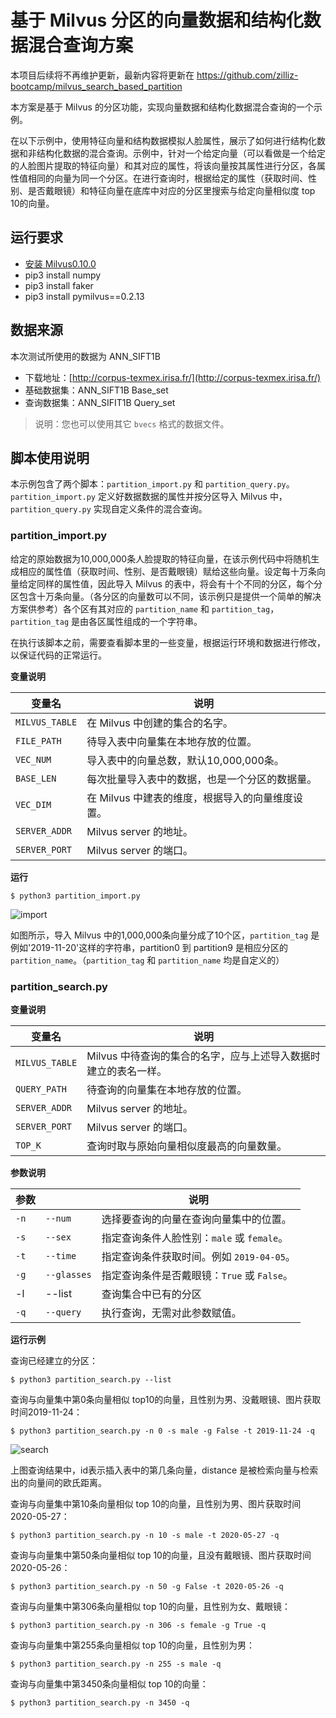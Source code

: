 # 基于 Milvus 分区的向量数据和结构化数据混合查询方案

本项目后续将不再维护更新，最新内容将更新在 https://github.com/zilliz-bootcamp/milvus_search_based_partition

本方案是基于 Milvus 的分区功能，实现向量数据和结构化数据混合查询的一个示例。

在以下示例中，使用特征向量和结构数据模拟人脸属性，展示了如何进行结构化数据和非结构化数据的混合查询。示例中，针对一个给定向量（可以看做是一个给定的人脸图片提取的特征向量）和其对应的属性，将该向量按其属性进行分区，各属性值相同的向量为同一个分区。在进行查询时，根据给定的属性（获取时间、性别、是否戴眼镜）和特征向量在底库中对应的分区里搜索与给定向量相似度 top 10的向量。

## 运行要求

- [安装 Milvus0.10.0](https://www.milvus.io/cn/docs/v0.10.0/guides/get_started/install_milvus/install_milvus.md)
- pip3 install numpy
- pip3 install faker
- pip3 install pymilvus==0.2.13

## 数据来源

本次测试所使用的数据为 ANN_SIFT1B

- 下载地址：[http://corpus-texmex.irisa.fr/](http://corpus-texmex.irisa.fr/)
- 基础数据集：ANN_SIFT1B Base_set
- 查询数据集：ANN_SIFIT1B Query_set

> 说明：您也可以使用其它 `bvecs` 格式的数据文件。

## 脚本使用说明

本示例包含了两个脚本：`partition_import.py` 和 `partition_query.py`。`partition_import.py` 定义好数据数据的属性并按分区导入 Milvus 中，`partition_query.py` 实现自定义条件的混合查询。

### partition_import.py

给定的原始数据为10,000,000条人脸提取的特征向量，在该示例代码中将随机生成相应的属性值（获取时间、性别、是否戴眼镜）赋给这些向量。设定每十万条向量给定同样的属性值，因此导入 Milvus 的表中，将会有十个不同的分区，每个分区包含十万条向量。（各分区的向量数可以不同，该示例只是提供一个简单的解决方案供参考）各个区有其对应的 `partition_name` 和 `partition_tag`，`partition_tag` 是由各区属性组成的一个字符串。

在执行该脚本之前，需要查看脚本里的一些变量，根据运行环境和数据进行修改，以保证代码的正常运行。

**变量说明**

| 变量名         | 说明                                             |
| -------------- | ------------------------------------------------ |
| `MILVUS_TABLE` | 在 Milvus 中创建的集合的名字。                   |
| `FILE_PATH`    | 待导入表中向量集在本地存放的位置。               |
| `VEC_NUM`      | 导入表中的向量总数，默认10,000,000条。           |
| `BASE_LEN`     | 每次批量导入表中的数据，也是一个分区的数据量。   |
| `VEC_DIM`      | 在 Milvus 中建表的维度，根据导入的向量维度设置。 |
| `SERVER_ADDR`  | Milvus server 的地址。                           |
| `SERVER_PORT`  | Milvus server 的端口。                           |

**运行**

```shell
$ python3 partition_import.py
```

![import](pic/import.PNG)

如图所示，导入 Milvus 中的1,000,000条向量分成了10个区，`partition_tag` 是例如'2019-11-20'这样的字符串，partition0 到 partition9 是相应分区的 `partition_name`。（`partition_tag` 和 `partition_name` 均是自定义的）

### partition_search.py

**变量说明**

| 变量名         | 说明                                                         |
| -------------- | ------------------------------------------------------------ |
| `MILVUS_TABLE` | Milvus 中待查询的集合的名字，应与上述导入数据时建立的表名一样。 |
| `QUERY_PATH`   | 待查询的向量集在本地存放的位置。                             |
| `SERVER_ADDR`  | Milvus server 的地址。                                       |
| `SERVER_PORT`  | Milvus server 的端口。                                       |
| `TOP_K`        | 查询时取与原始向量相似度最高的向量数量。                     |

**参数说明**

| 参数 |             | 说明                                        |
| ---- | ----------- | ------------------------------------------- |
| `-n` | `--num`     | 选择要查询的向量在查询向量集中的位置。      |
| `-s` | `--sex`     | 指定查询条件人脸性别：`male` 或 `female`。  |
| `-t` | `--time`    | 指定查询条件获取时间。例如 `2019-04-05`。   |
| `-g` | `--glasses` | 指定查询条件是否戴眼镜：`True` 或 `False`。 |
| -l   | --list      | 查询集合中已有的分区                        |
| `-q` | `--query`   | 执行查询，无需对此参数赋值。                |

**运行示例**

查询已经建立的分区：

```shell
$ python3 partition_search.py --list
```

查询与向量集中第0条向量相似 top10的向量，且性别为男、没戴眼镜、图片获取时间2019-11-24：

```shell
$ python3 partition_search.py -n 0 -s male -g False -t 2019-11-24 -q
```

![search](pic/search.PNG)

上图查询结果中，id表示插入表中的第几条向量，distance 是被检索向量与检索出的向量间的欧氏距离。

查询与向量集中第10条向量相似 top 10的向量，且性别为男、图片获取时间2020-05-27：

```shell
$ python3 partition_search.py -n 10 -s male -t 2020-05-27 -q
```

查询与向量集中第50条向量相似 top 10的向量，且没有戴眼镜、图片获取时间2020-05-26：

```shell
$ python3 partition_search.py -n 50 -g False -t 2020-05-26 -q
```

查询与向量集中第306条向量相似 top 10的向量，且性别为女、戴眼镜：

```shell
$ python3 partition_search.py -n 306 -s female -g True -q
```

查询与向量集中第255条向量相似 top 10的向量，且性别为男：

```shell
$ python3 partition_search.py -n 255 -s male -q
```

查询与向量集中第3450条向量相似 top 10的向量：

```shell
$ python3 partition_search.py -n 3450 -q
```

